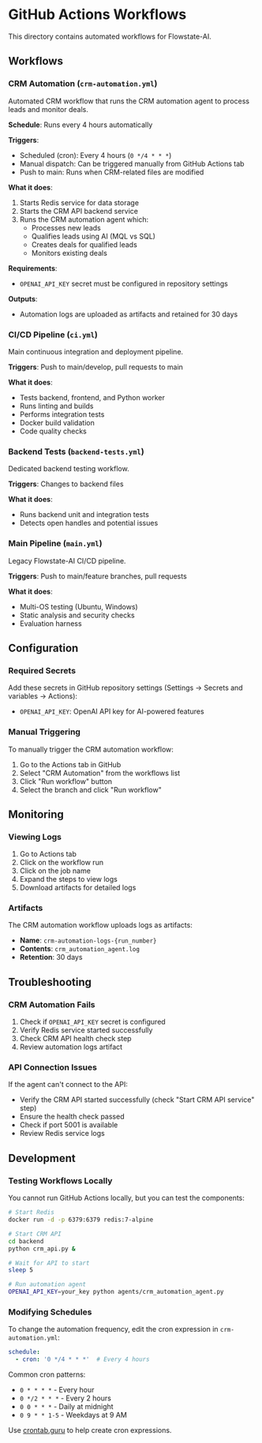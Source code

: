 # GitHub Actions Workflows

This directory contains automated workflows for Flowstate-AI.

## Workflows

### CRM Automation (`crm-automation.yml`)

Automated CRM workflow that runs the CRM automation agent to process leads and monitor deals.

**Schedule**: Runs every 4 hours automatically

**Triggers**:
- Scheduled (cron): Every 4 hours (`0 */4 * * *`)
- Manual dispatch: Can be triggered manually from GitHub Actions tab
- Push to main: Runs when CRM-related files are modified

**What it does**:
1. Starts Redis service for data storage
2. Starts the CRM API backend service
3. Runs the CRM automation agent which:
   - Processes new leads
   - Qualifies leads using AI (MQL vs SQL)
   - Creates deals for qualified leads
   - Monitors existing deals

**Requirements**:
- `OPENAI_API_KEY` secret must be configured in repository settings

**Outputs**:
- Automation logs are uploaded as artifacts and retained for 30 days

### CI/CD Pipeline (`ci.yml`)

Main continuous integration and deployment pipeline.

**Triggers**: Push to main/develop, pull requests to main

**What it does**:
- Tests backend, frontend, and Python worker
- Runs linting and builds
- Performs integration tests
- Docker build validation
- Code quality checks

### Backend Tests (`backend-tests.yml`)

Dedicated backend testing workflow.

**Triggers**: Changes to backend files

**What it does**:
- Runs backend unit and integration tests
- Detects open handles and potential issues

### Main Pipeline (`main.yml`)

Legacy Flowstate-AI CI/CD pipeline.

**Triggers**: Push to main/feature branches, pull requests

**What it does**:
- Multi-OS testing (Ubuntu, Windows)
- Static analysis and security checks
- Evaluation harness

## Configuration

### Required Secrets

Add these secrets in GitHub repository settings (Settings → Secrets and variables → Actions):

- `OPENAI_API_KEY`: OpenAI API key for AI-powered features

### Manual Triggering

To manually trigger the CRM automation workflow:

1. Go to the Actions tab in GitHub
2. Select "CRM Automation" from the workflows list
3. Click "Run workflow" button
4. Select the branch and click "Run workflow"

## Monitoring

### Viewing Logs

1. Go to Actions tab
2. Click on the workflow run
3. Click on the job name
4. Expand the steps to view logs
5. Download artifacts for detailed logs

### Artifacts

The CRM automation workflow uploads logs as artifacts:
- **Name**: `crm-automation-logs-{run_number}`
- **Contents**: `crm_automation_agent.log`
- **Retention**: 30 days

## Troubleshooting

### CRM Automation Fails

1. Check if `OPENAI_API_KEY` secret is configured
2. Verify Redis service started successfully
3. Check CRM API health check step
4. Review automation logs artifact

### API Connection Issues

If the agent can't connect to the API:
- Verify the CRM API started successfully (check "Start CRM API service" step)
- Ensure the health check passed
- Check if port 5001 is available
- Review Redis service logs

## Development

### Testing Workflows Locally

You cannot run GitHub Actions locally, but you can test the components:

```bash
# Start Redis
docker run -d -p 6379:6379 redis:7-alpine

# Start CRM API
cd backend
python crm_api.py &

# Wait for API to start
sleep 5

# Run automation agent
OPENAI_API_KEY=your_key python agents/crm_automation_agent.py
```

### Modifying Schedules

To change the automation frequency, edit the cron expression in `crm-automation.yml`:

```yaml
schedule:
  - cron: '0 */4 * * *'  # Every 4 hours
```

Common cron patterns:
- `0 * * * *` - Every hour
- `0 */2 * * *` - Every 2 hours
- `0 0 * * *` - Daily at midnight
- `0 9 * * 1-5` - Weekdays at 9 AM

Use [crontab.guru](https://crontab.guru/) to help create cron expressions.
